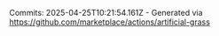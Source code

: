 Commits: 2025-04-25T10:21:54.161Z - Generated via https://github.com/marketplace/actions/artificial-grass
<br>
